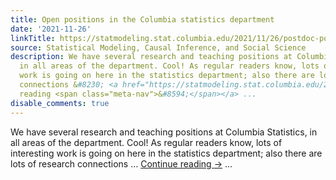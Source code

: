 ```yaml
---
title: Open positions in the Columbia statistics department
date: '2021-11-26'
linkTitle: https://statmodeling.stat.columbia.edu/2021/11/26/postdoc-positions-in-the-columbia-statistics-department/
source: Statistical Modeling, Causal Inference, and Social Science
description: We have several research and teaching positions at Columbia Statistics,
  in all areas of the department. Cool! As regular readers know, lots of interesting
  work is going on here in the statistics department; also there are lots of research
  connections &#8230; <a href="https://statmodeling.stat.columbia.edu/2021/11/26/postdoc-positions-in-the-columbia-statistics-department/">Continue
  reading <span class="meta-nav">&#8594;</span></a> ...
disable_comments: true
---
```

We have several research and teaching positions at Columbia Statistics, in all areas of the department. Cool! As regular readers know, lots of interesting work is going on here in the statistics department; also there are lots of research connections &#8230; <a href="https://statmodeling.stat.columbia.edu/2021/11/26/postdoc-positions-in-the-columbia-statistics-department/">Continue reading <span class="meta-nav">&#8594;</span></a> ...